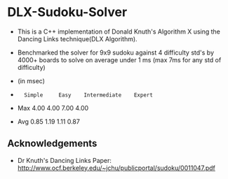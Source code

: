 # DLX-Sudoku-Solver
 * This is a C++ implementation of Donald Knuth's Algorithm X using the Dancing Links technique(DLX Algorithm).
 
 * Benchmarked the solver for 9x9 sudoku against 4 difficulty std's by 4000+ boards to solve on average under 1 ms (max 7ms for any std of difficulty)

 * (in msec)
 *   	 Simple  	Easy  	Intermediate  	Expert
 * Max	 4.00	   4.00	     7.00	        4.00
 * Avg	 0.85	   1.19	     1.11	        0.87

## Acknowledgements
  * Dr Knuth's Dancing Links Paper: http://www.ocf.berkeley.edu/~jchu/publicportal/sudoku/0011047.pdf
